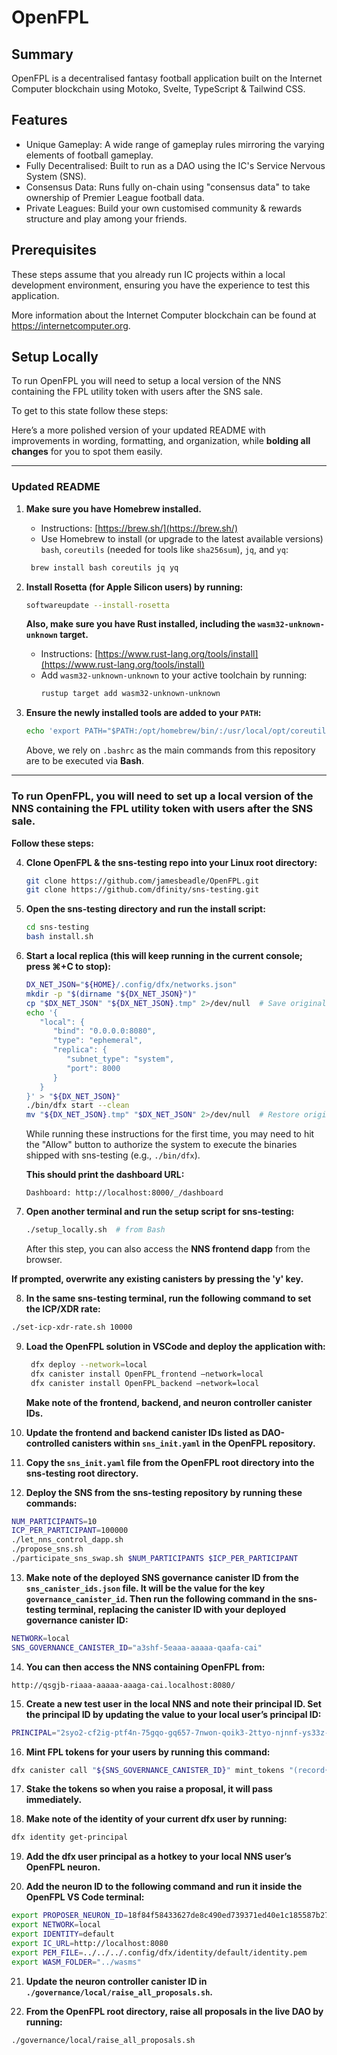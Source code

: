 # OpenFPL

## Summary

OpenFPL is a decentralised fantasy football application built on the Internet Computer blockchain using Motoko, Svelte, TypeScript & Tailwind CSS.

## Features

- Unique Gameplay: A wide range of gameplay rules mirroring the varying elements of football gameplay.
- Fully Decentralised: Built to run as a DAO using the IC's Service Nervous System (SNS).
- Consensus Data: Runs fully on-chain using "consensus data" to take ownership of Premier League football data.
- Private Leagues: Build your own customised community & rewards structure and play among your friends.

## Prerequisites

These steps assume that you already run IC projects within a local development environment, ensuring you have the experience to test this application.

More information about the Internet Computer blockchain can be found at https://internetcomputer.org.

## Setup Locally

To run OpenFPL you will need to setup a local version of the NNS containing the FPL utility token with users after the SNS sale.

To get to this state follow these steps:

Here’s a more polished version of your updated README with improvements in wording, formatting, and organization, while **bolding all changes** for you to spot them easily.

---

### Updated README

1. **Make sure you have Homebrew installed.**

   - Instructions: [https://brew.sh/](https://brew.sh/)
   - Use Homebrew to install (or upgrade to the latest available versions) `bash`, `coreutils` (needed for tools like `sha256sum`), `jq`, and `yq`:

   ```bash
    brew install bash coreutils jq yq
   ```

2. **Install Rosetta (for Apple Silicon users) by running:**

   ```bash
   softwareupdate --install-rosetta
   ```

   **Also, make sure you have Rust installed, including the `wasm32-unknown-unknown` target.**

   - Instructions: [https://www.rust-lang.org/tools/install](https://www.rust-lang.org/tools/install)
   - Add `wasm32-unknown-unknown` to your active toolchain by running:
     ```bash
     rustup target add wasm32-unknown-unknown
     ```

3. **Ensure the newly installed tools are added to your `PATH`:**

   ```bash
   echo 'export PATH="$PATH:/opt/homebrew/bin/:/usr/local/opt/coreutils/libexec/gnubin"' >> "${HOME}/.bashrc"
   ```

   Above, we rely on `.bashrc` as the main commands from this repository are to be executed via **Bash**.

---

### **To run OpenFPL, you will need to set up a local version of the NNS containing the FPL utility token with users after the SNS sale.**

**Follow these steps:**

4. **Clone OpenFPL & the sns-testing repo into your Linux root directory:**

   ```bash
   git clone https://github.com/jamesbeadle/OpenFPL.git
   git clone https://github.com/dfinity/sns-testing.git
   ```

5. **Open the sns-testing directory and run the install script:**

   ```bash
   cd sns-testing
   bash install.sh
   ```

6. **Start a local replica (this will keep running in the current console; press ⌘+C to stop):**

   ```bash
   DX_NET_JSON="${HOME}/.config/dfx/networks.json"
   mkdir -p "$(dirname "${DX_NET_JSON}")"
   cp "$DX_NET_JSON" "${DX_NET_JSON}.tmp" 2>/dev/null  # Save original config if present
   echo '{
      "local": {
         "bind": "0.0.0.0:8080",
         "type": "ephemeral",
         "replica": {
            "subnet_type": "system",
            "port": 8000
         }
      }
   }' > "${DX_NET_JSON}"
   ./bin/dfx start --clean
   mv "${DX_NET_JSON}.tmp" "$DX_NET_JSON" 2>/dev/null  # Restore original config if present
   ```

   While running these instructions for the first time, you may need to hit the "Allow" button to authorize the system to execute the binaries shipped with sns-testing (e.g., `./bin/dfx`).

   **This should print the dashboard URL:**

   ```
   Dashboard: http://localhost:8000/_/dashboard
   ```

7. **Open another terminal and run the setup script for sns-testing:**

   ```bash
   ./setup_locally.sh  # from Bash
   ```

   After this step, you can also access the **NNS frontend dapp** from the browser.

**If prompted, overwrite any existing canisters by pressing the 'y' key.**

8.  **In the same sns-testing terminal, run the following command to set the ICP/XDR rate:**

```bash
./set-icp-xdr-rate.sh 10000
```

9. **Load the OpenFPL solution in VSCode and deploy the application with:**

   ```bash
    dfx deploy --network=local
    dfx canister install OpenFPL_frontend —network=local
    dfx canister install OpenFPL_backend —network=local
   ```

   **Make note of the frontend, backend, and neuron controller canister IDs.**

10. **Update the frontend and backend canister IDs listed as DAO-controlled canisters within `sns_init.yaml` in the OpenFPL repository.**

11. **Copy the `sns_init.yaml` file from the OpenFPL root directory into the sns-testing root directory.**

12. **Deploy the SNS from the sns-testing repository by running these commands:**

```bash
NUM_PARTICIPANTS=10
ICP_PER_PARTICIPANT=100000
./let_nns_control_dapp.sh
./propose_sns.sh
./participate_sns_swap.sh $NUM_PARTICIPANTS $ICP_PER_PARTICIPANT
```

13. **Make note of the deployed SNS governance canister ID from the `sns_canister_ids.json` file. It will be the value for the key `governance_canister_id`. Then run the following command in the sns-testing terminal, replacing the canister ID with your deployed governance canister ID:**

```bash
NETWORK=local
SNS_GOVERNANCE_CANISTER_ID="a3shf-5eaaa-aaaaa-qaafa-cai"
```

14. **You can then access the NNS containing OpenFPL from:**

```
http://qsgjb-riaaa-aaaaa-aaaga-cai.localhost:8080/
```

15. **Create a new test user in the local NNS and note their principal ID. Set the principal ID by updating the value to your local user’s principal ID:**

```bash
PRINCIPAL="2syo2-cf2ig-ptf4n-75gqo-gq657-7nwon-qoik3-2ttyo-njnnf-ys33z-qqe"
```

16. **Mint FPL tokens for your users by running this command:**

```bash
dfx canister call "${SNS_GOVERNANCE_CANISTER_ID}" mint_tokens "(record{recipient=opt record{owner=opt principal \"${PRINCIPAL}\"};amount_e8s=opt 2_000_000_000_000_000:opt nat64})" --network "$NETWORK"
```

17. **Stake the tokens so when you raise a proposal, it will pass immediately.**

18. **Make note of the identity of your current dfx user by running:**

```bash
dfx identity get-principal
```

19. **Add the dfx user principal as a hotkey to your local NNS user’s OpenFPL neuron.**

20. **Add the neuron ID to the following command and run it inside the OpenFPL VS Code terminal:**

```bash
export PROPOSER_NEURON_ID=18f84f58433627de8c490ed739371ed40e1c185587b272591525a3027b9e50cc
export NETWORK=local
export IDENTITY=default
export IC_URL=http://localhost:8080
export PEM_FILE=../../../.config/dfx/identity/default/identity.pem
export WASM_FOLDER="../wasms"
```

21. **Update the neuron controller canister ID in `./governance/local/raise_all_proposals.sh`.**

22. **From the OpenFPL root directory, raise all proposals in the live DAO by running:**

```bash
./governance/local/raise_all_proposals.sh
```
